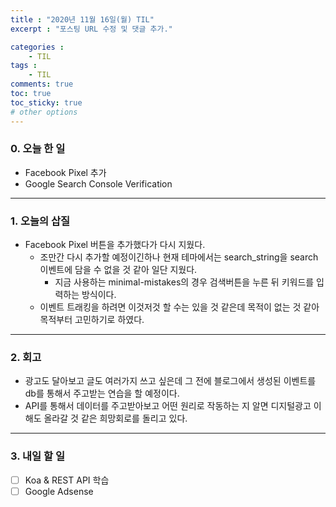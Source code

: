 ```yaml
---
title : "2020년 11월 16일(월) TIL"
excerpt : "포스팅 URL 수정 및 댓글 추가."

categories :
    - TIL
tags : 
    - TIL
comments: true
toc: true
toc_sticky: true
# other options
---
```


### 0. 오늘 한 일
- Facebook Pixel 추가 <br>
- Google Search Console Verification  <br>

---

### 1. 오늘의 삽질
- Facebook Pixel 버튼을 추가했다가 다시 지웠다. <br>
    - 조만간 다시 추가할 예정이긴하나 현재 테마에서는 search_string을 search 이벤트에 담을 수 없을 것 같아 일단 지웠다. 
        - 지금 사용하는 minimal-mistakes의 경우 검색버튼을 누른 뒤 키워드를 입력하는 방식이다. 
    - 이벤트 트래킹을 하려면 이것저것 할 수는 있을 것 같은데 목적이 없는 것 같아 목적부터 고민하기로 하였다. 

---
### 2. 회고
- 광고도 달아보고 글도 여러가지 쓰고 싶은데 그 전에 블로그에서 생성된 이벤트를 db를 통해서 주고받는 연습을 할 예정이다. <br>
- API를 통해서 데이터를 주고받아보고 어떤 원리로 작동하는 지 알면 디지털광고 이해도 올라갈 것 같은 희망회로를 돌리고 있다. 

---
### 3. 내일 할 일
- [ ] Koa & REST API 학습
- [ ] Google Adsense
